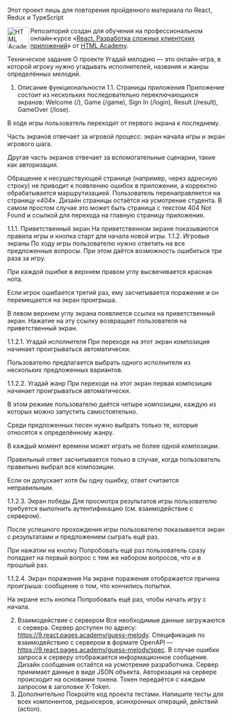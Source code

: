 
Этот проект лишь для повторения пройденного материала по React, Redux и TypeScript

<a href="https://htmlacademy.ru/intensive/react"><img align="left" width="50" height="50" title="HTML Academy" src="https://up.htmlacademy.ru/static/img/intensive/react/logo-for-github.png"></a>

Репозиторий создан для обучения на профессиональном онлайн‑курсе «[React. Разработка сложных клиентских приложений](https://htmlacademy.ru/intensive/react)» от [HTML Academy](https://htmlacademy.ru).

Техническое задание
О проекте
Угадай мелодию — это онлайн-игра, в которой игроку нужно угадывать исполнителей, названия и жанры определённых мелодий.

1. Описание функциональности
1.1. Страницы приложения
Приложение состоит из нескольких последовательно переключающихся экранов: Welcome (/), Game (/game), Sign In (/login), Result (/result), GameOver (/lose).

В ходе игры пользователь переходит от первого экрана к последнему.

Часть экранов отвечает за игровой процесс: экран начала игры и экран игрового шага.

Другая часть экранов отвечает за вспомогательные сценарии, такие как авторизация.

Обращение к несуществующей странице (например, через адресную строку) не приводит к появлению ошибок в приложении, а корректно обрабатывается маршрутизацией. Пользователь перенаправляется на страницу «404». Дизайн страницы остаётся на усмотрение студента. В самом простом случае это может быть страница с текстом 404 Not Found и ссылкой для перехода на главную страницу приложения.

1.1.1. Приветственный экран
На приветственном экране показываются правила игры и кнопка старт для начала новой игры.
1.1.2. Игровые экраны
По ходу игры пользователю нужно ответить на все предложенные вопросы. При этом даётся возможность ошибиться три раза за игру.

При каждой ошибке в верхнем правом углу высвечивается красная нота.

Если игрок ошибается третий раз, ему засчитывается поражение и он перемещается на экран проигрыша.

В левом верхнем углу экрана появляется ссылка на приветственный экран. Нажатие на эту ссылку возвращает пользователя на приветственный экран.

1.1.2.1. Угадай исполнителя
При переходе на этот экран композиция начинает проигрываться автоматически.

Пользователю предлагается выбрать одного исполнителя из нескольких предложенных вариантов.

1.1.2.2. Угадай жанр
При переходе на этот экран первая композиция начинает проигрываться автоматически.

В этом режиме пользователю даётся четыре композиции, каждую из которых можно запустить самостоятельно.

Среди предложенных песен нужно выбрать только те, которые относятся к определённому жанру.

В каждый момент времени может играть не более одной композиции.

Правильный ответ засчитывается только в случае, когда пользователь правильно выбрал все композиции.

Если он допускает хотя бы одну ошибку, ответ считается неправильным.

1.1.2.3. Экран победы
Для просмотра результатов игры пользователю требуется выполнить аутентификацию (см. взаимодействие с сервером).

После успешного прохождения игры пользователю показывается экран с результатами и предложением сыграть ещё раз.

При нажатии на кнопку Попробовать ещё раз пользователь сразу попадает на первый вопрос с тем же набором вопросов, что и в прошлый раз.

1.1.2.4. Экран поражения
На экране поражения отображается причина проигрыша: сообщение о том, что кончились попытки.

На экране есть кнопка Попробовать ещё раз, чтобы начать игру с начала.

2. Взаимодействие с сервером
Все необходимые данные загружаются с сервера.
Сервер доступен по адресу: https://9.react.pages.academy/guess-melody.
Спецификация по взаимодействию с сервером в формате OpenAPI — https://9.react.pages.academy/guess-melody/spec.
В случае ошибки запроса к серверу отображается информационное сообщение. Дизайн сообщения остаётся на усмотрение разработчика.
Сервер принимает данные в виде JSON объекта.
Авторизация на сервере происходит на основании токена. Токен передаётся с каждым запросом в заголовке X-Token.
3. Дополнительно
Покройте код проекта тестами. Напишите тесты для всех компонентов, редьюсеров, асинхронных операций, действий (action).

